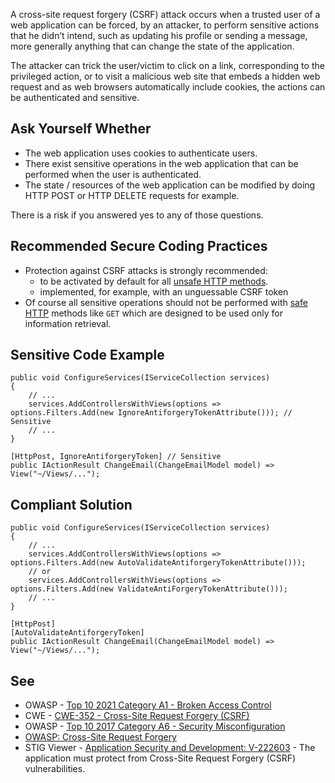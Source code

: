 A cross-site request forgery (CSRF) attack occurs when a trusted user of a web application can be forced, by an attacker, to perform sensitive
actions that he didn’t intend, such as updating his profile or sending a message, more generally anything that can change the state of the
application.

The attacker can trick the user/victim to click on a link, corresponding to the privileged action, or to visit a malicious web site that embeds a
hidden web request and as web browsers automatically include cookies, the actions can be authenticated and sensitive.

## Ask Yourself Whether

-  The web application uses cookies to authenticate users.
-  There exist sensitive operations in the web application that can be performed when the user is authenticated.
-  The state / resources of the web application can be modified by doing HTTP POST or HTTP DELETE requests for example.

There is a risk if you answered yes to any of those questions.

## Recommended Secure Coding Practices

-  Protection against CSRF attacks is strongly recommended:
    - to be activated by default for all [unsafe HTTP
      methods](https://en.wikipedia.org/wiki/Hypertext_Transfer_Protocol#Safe_methods).
    - implemented, for example, with an unguessable CSRF token
-  Of course all sensitive operations should not be performed with [safe HTTP](https://en.wikipedia.org/wiki/Hypertext_Transfer_Protocol#Safe_methods) methods like `GET` which are designed to be
  used only for information retrieval.

## Sensitive Code Example

    public void ConfigureServices(IServiceCollection services)
    {
        // ...
        services.AddControllersWithViews(options => options.Filters.Add(new IgnoreAntiforgeryTokenAttribute())); // Sensitive
        // ...
    }

    [HttpPost, IgnoreAntiforgeryToken] // Sensitive
    public IActionResult ChangeEmail(ChangeEmailModel model) => View("~/Views/...");

## Compliant Solution

    public void ConfigureServices(IServiceCollection services)
    {
        // ...
        services.AddControllersWithViews(options => options.Filters.Add(new AutoValidateAntiforgeryTokenAttribute()));
        // or
        services.AddControllersWithViews(options => options.Filters.Add(new ValidateAntiForgeryTokenAttribute()));
        // ...
    }

    [HttpPost]
    [AutoValidateAntiforgeryToken]
    public IActionResult ChangeEmail(ChangeEmailModel model) => View("~/Views/...");

## See

-  OWASP - [Top 10 2021 Category A1 - Broken Access Control](https://owasp.org/Top10/A01_2021-Broken_Access_Control/)
-  CWE - [CWE-352 - Cross-Site Request Forgery (CSRF)](https://cwe.mitre.org/data/definitions/352)
-  OWASP - [Top 10 2017 Category A6 - Security
  Misconfiguration](https://owasp.org/www-project-top-ten/2017/A6_2017-Security_Misconfiguration)
-  [OWASP: Cross-Site Request Forgery](https://owasp.org/www-community/attacks/csrf)
-  STIG Viewer - [Application Security and
  Development: V-222603](https://stigviewer.com/stig/application_security_and_development/2023-06-08/finding/V-222603) - The application must protect from Cross-Site Request Forgery (CSRF) vulnerabilities.